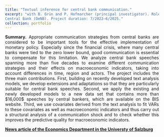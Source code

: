 ```yaml
---
title: "Textual inference for central bank communication."
excerpt: "with B. Grün and P. Hofmarcher (principal investigator). Role: Co-investigator. Funding: EUR 240,910.00 from the Anniversary Fund of the Austrian
Central Bank (OeNB). Project duration: 7/2022–6/2025."
collection: portfolio
---
```

<p align="justify"> <b>Summary.</b> Appropriate communication strategies from central banks are considered to be important tools for the effective implementation of monetary policy. Especially since the financial crisis, where many central banks were tied to the zero lower bound, good communication is essential to compensate for this limitation. We analyze central bank speeches spanning more than five decades to examine different communication strategies and their effects on macroeconomic indicators, taking into account differences in time, region and actors. The project includes the three main contributions. First, building on recently developed text analysis models, we develop extensions and adaptations so that they are particularly suitable for central bank speeches. Second, we apply the existing and newly developed models to a new data set that contains more than $16,000$ speeches by central bankers, which are available on the BIS website. Third, we use covariates derived from the text analysis to fit VARs to these covariates as well as macroeconomic indicators and thus carry out a structural analysis of a communication shock and to check whether this improves the predictive quality for macroeconomic indicators.
</p>

[**News article of the Economics Department in the Universty of Salzburg**](https://www.plus.ac.at/news/new-project-analyses-effects-of-communication-of-central-bankers-on-macroeconomic-behavior/?lang=en&pgrp=281990&pg=283628&is_paged=10)

